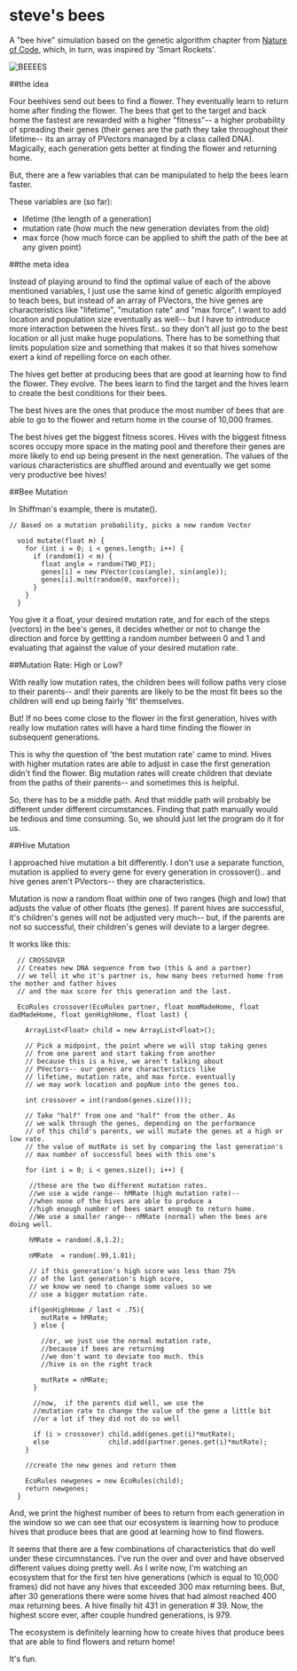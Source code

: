 # steve's bees

A "bee hive" simulation based on the genetic algorithm chapter from [Nature of Code](http://natureofcode.com), which, in turn, was inspired by 'Smart Rockets'.

![BEEEES](http://s3pics.s3.amazonaws.com/2015/09/btetter.png)

##the idea

Four beehives send out bees to find a flower. They eventually learn to return home after finding the flower. The bees that get to the target and back home the fastest are rewarded with a higher "fitness"-- a higher probability of spreading their genes (their genes are the path they take throughout their lifetime-- its an array of PVectors managed by a class called DNA). Magically, each generation gets better at finding the flower and returning home. 

But, there are a few variables that can be manipulated to help the bees learn faster.

These variables are (so far):

* lifetime (the length of a generation)
* mutation rate (how much the new generation deviates from the old)
* max force (how much force can be applied to shift the path of the bee at any given point)
 
##the meta idea

Instead of playing around to find the optimal value of each of the above mentioned variables, I just use the same kind of genetic algorith employed to teach bees, but instead of an array of PVectors, the hive genes are characteristics like "lifetime", "mutation rate" and "max force". I want to add location and population size eventually as well-- but I have to introduce more interaction between the hives first.. so they don't all just go to the best location or all just make huge populations. There has to be something that limits population size and something that makes it so that hives somehow exert a kind of repelling force on each other.

The hives get better at producing bees that are good at learning how to find the flower. They evolve. The bees learn to find the target and the hives learn to create the best conditions for their bees.

The best hives are the ones that produce the most number of bees that are able to go to the flower and return home in the course of 10,000 frames. 

The best hives get the biggest fitness scores. Hives with the biggest fitness scores occupy more space in the mating pool and therefore their genes are more likely to end up being present in the next generation. The values of the various characteristics are shuffled around and eventually we get some very productive bee hives!

##Bee Mutation

In Shiffman's example, there is mutate().
```
// Based on a mutation probability, picks a new random Vector

  void mutate(float m) {
    for (int i = 0; i < genes.length; i++) {
      if (random(1) < m) {
        float angle = random(TWO_PI);
        genes[i] = new PVector(cos(angle), sin(angle));
        genes[i].mult(random(0, maxforce));
      }
    }
  }
```  
You give it a float, your desired mutation rate, and for each of the steps (vectors) in the bee's genes, it decides whether or not to change the direction and force by gettting a random number between 0 and 1 and evaluating that against the value of your desired mutation rate. 

##Mutation Rate: High or Low?

With really low mutation rates, the children bees will follow paths very close to their parents-- and! their parents are likely to be the most fit bees so the children will end up being fairly 'fit' themselves. 

But! If no bees come close to the flower in the first generation, hives with really low mutation rates will have a hard time finding the flower in subsequent generations. 

This is why the question of 'the best mutation rate' came to mind. Hives with higher mutation rates are able to adjust in case the first generation didn't find the flower. Big mutation rates will create children that deviate from the paths of their parents-- and sometimes this is helpful.

So, there has to be a middle path. And that middle path will probably be different under different circumstances. Finding that path manually would be tedious and time consuming. So, we should just let the program do it for us.

##Hive Mutation

I approached hive mutation a bit differently. I don't use a separate function, mutation is applied to every gene for every generation in crossover().. and hive genes aren't PVectors-- they are characteristics.

Mutation is now a random float within one of two ranges (high and low) that adjusts the value of other floats (the genes). If parent hives are successful, it's children's genes will not be adjusted very much-- but, if the parents are not so successful, their children's genes will deviate to a larger degree.

It works like this:
```
  // CROSSOVER
  // Creates new DNA sequence from two (this & and a partner)
  // we tell it who it's partner is, how many bees returned home from the mother and father hives
  // and the max score for this generation and the last.
  
  EcoRules crossover(EcoRules partner, float momMadeHome, float dadMadeHome, float genHighHome, float last) {

    ArrayList<Float> child = new ArrayList<Float>();
    
    // Pick a midpoint, the point where we will stop taking genes 
    // from one parent and start taking from another
    // because this is a hive, we aren't talking about 
    // PVectors-- our genes are characteristics like
    // lifetime, mutation rate, and max force. eventually
    // we may work location and popNum into the genes too.
    
    int crossover = int(random(genes.size()));
    
    // Take "half" from one and "half" from the other. As 
    // we walk through the genes, depending on the performance
    // of this child's parents, we will mutate the genes at a high or low rate. 
    // the value of mutRate is set by comparing the last generation's 
    // max number of successful bees with this one's
     
    for (int i = 0; i < genes.size(); i++) {
      
     //these are the two different mutation rates. 
     //we use a wide range-- hMRate (high mutation rate)--
     //when none of the hives are able to produce a 
     //high enough number of bees smart enough to return home.
     //We use a smaller range-- nMRate (normal) when the bees are doing well.
      
     hMRate = random(.8,1.2);
      
     nMRate  = random(.99,1.01);
     
     // if this generation's high score was less than 75% 
     // of the last generation's high score,
     // we know we need to change some values so we 
     // use a bigger mutation rate. 
     
     if(genHighHome / last < .75){
        mutRate = hMRate;
      } else {
      
        //or, we just use the normal mutation rate, 
        //because if bees are returning
        //we don't want to deviate too much. this 
        //hive is on the right track
        
        mutRate = nMRate;
      }
      
      //now,  if the parents did well, we use the 
      //mutation rate to change the value of the gene a little bit 
      //or a lot if they did not do so well
      
      if (i > crossover) child.add(genes.get(i)*mutRate);
      else               child.add(partner.genes.get(i)*mutRate);
    } 
    
    //create the new genes and return them
    
    EcoRules newgenes = new EcoRules(child);
    return newgenes;
  }
  ```

And, we print the highest number of bees to return from each generation in the window so we can see that our ecosystem is learning how to produce hives that produce bees that are good at learning how to find flowers. 

It seems that there are a few combinations of characteristics that do well under these circumnstances. I've run the over and over and have observed different values doing pretty well. As I write now, I'm watching an ecosystem that for the first ten hive generations (which is equal to 10,000 frames) did not have any hives that exceeded 300 max returning bees. But, after 30 generations there were some hives that had almost reached 400 max returning bees. A hive finally hit 431 in generation # 39. Now, the highest score ever, after couple hundred generations, is 979.

The ecosystem is definitely learning how to create hives that produce bees that are able to find flowers and return home!

It's fun.


